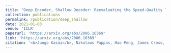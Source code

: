```yaml
---
title: "Deep Encoder, Shallow Decoder: Reevaluating the Speed-Quality Tradeoff in Machine Translation"
collection: publications
permalink: /publication/deep_shallow
date: 2021-01-03
venue: 'ICLR'
paperurl: 'https://arxiv.org/abs/2006.10369'
link: 'https://arxiv.org/abs/2006.10369'
citation: '<b>Jungo Kasai</b>, Nikolaos Pappas, Hao Peng, James Cross, and Noah A. Smith. 2021. &quot;Deep Encoder, Shallow Decoder: Reevaluating the Speed-Quality Tradeoff in Machine Translation.&quot; <i>Proceedings of the Conference of the International Conference on Learning Representations (ICLR)</i>.'
---
```


